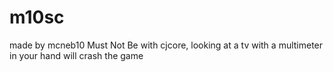 # m10sc
made by mcneb10
Must Not Be with cjcore, looking at a tv with a multimeter in your hand will crash the game 
